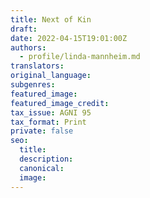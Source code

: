 ```yaml
---
title: Next of Kin
draft:
date: 2022-04-15T19:01:00Z
authors:
  - profile/linda-mannheim.md
translators:
original_language:
subgenres:
featured_image:
featured_image_credit:
tax_issue: AGNI 95
tax_format: Print
private: false
seo:
  title:
  description:
  canonical:
  image:
---
```

